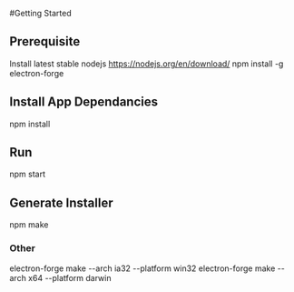 
#Getting Started

## Prerequisite
Install latest stable nodejs https://nodejs.org/en/download/
npm install -g electron-forge

## Install App Dependancies
npm install

## Run
npm start

## Generate Installer
npm make

### Other
electron-forge make --arch ia32 --platform win32
electron-forge make --arch x64 --platform darwin
